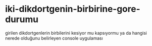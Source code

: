 # iki-dikdortgenin-birbirine-gore-durumu
girilen dikdortgenlerin birbilerini kesiyor mu kapsıyormu ya da hangisi nerede olduğunu belirleyen console uygulaması

